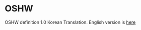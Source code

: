 OSHW
====

OSHW definition 1.0 Korean Translation.
English version is [here](http://www.oshwa.org/definition/) 
